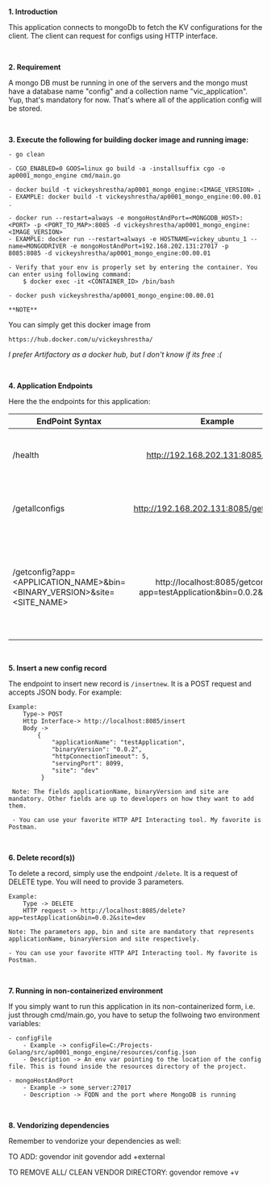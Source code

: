**1. Introduction**

This application connects to mongoDb to fetch the KV configurations for the client. The client can request for configs using HTTP interface.

<br>

**2. Requirement**

A mongo DB must be running in one of the servers and the mongo must have a database name "config" and a collection name "vic_application". Yup, that's mandatory for now. That's where all of the application config will be stored.

<br>

**3. Execute the following for building docker image and running image:**

    - go clean
    
    - CGO_ENABLED=0 GOOS=linux go build -a -installsuffix cgo -o ap0001_mongo_engine cmd/main.go
    
    - docker build -t vickeyshrestha/ap0001_mongo_engine:<IMAGE_VERSION> .
    - EXAMPLE: docker build -t vickeyshrestha/ap0001_mongo_engine:00.00.01 .
    
    - docker run --restart=always -e mongoHostAndPort=<MONGODB_HOST>:<PORT> -p <PORT_TO_MAP>:8085 -d vickeyshrestha/ap0001_mongo_engine:<IMAGE_VERSION>
    - EXAMPLE: docker run --restart=always -e HOSTNAME=vickey_ubuntu_1 --name=MONGODRIVER -e mongoHostAndPort=192.168.202.131:27017 -p 8085:8085 -d vickeyshrestha/ap0001_mongo_engine:00.00.01
    
    - Verify that your env is properly set by entering the container. You can enter using following command:
        $ docker exec -it <CONTAINER_ID> /bin/bash
    
    - docker push vickeyshrestha/ap0001_mongo_engine:00.00.01

`**NOTE**`    

You can simply get this docker image from 

    https://hub.docker.com/u/vickeyshrestha/

_I prefer Artifactory as a docker hub, but I don't know if its free :(_

<br>

**4. Application Endpoints**

Here the the endpoints for this application:

| EndPoint Syntax        | Example           | Detail  |
| ------------- |:-------------:| -----:|
| /health      | http://192.168.202.131:8085/health | Get the health status of this application |
| /getallconfigs      | http://192.168.202.131:8085/getallconfigs      |   Gets whole data response from collection |
| /getconfig?app=<APPLICATION_NAME>&bin=<BINARY_VERSION>&site=<SITE_NAME> | http://localhost:8085/getconfig?app=testApplication&bin=0.0.2&site=dev      |    Returns the document based on mandatory parameters. The mandatory parameters are app, bin and site |

<br>

**5. Insert a new config record**

The endpoint to insert new record is `/insertnew`. It is a POST request and accepts JSON body. For example:

    Example: 
        Type-> POST
        Http Interface-> http://localhost:8085/insert
        Body ->
            {
                "applicationName": "testApplication",
                "binaryVersion": "0.0.2",
                "httpConnectionTimeout": 5,
                "servingPort": 8099,
                "site": "dev"
             }
             
     Note: The fields applicationName, binaryVersion and site are mandatory. Other fields are up to developers on how they want to add them.
     
     - You can use your favorite HTTP API Interacting tool. My favorite is Postman. 

<br>

**6. Delete record(s))**

To delete a record, simply use the endpoint `/delete`. It is a request of DELETE type. You will need to provide 3 parameters.
    
    Example:
        Type -> DELETE
        HTTP request -> http://localhost:8085/delete?app=testApplication&bin=0.0.2&site=dev
        
    Note: The parameters app, bin and site are mandatory that represents applicationName, binaryVersion and site respectively.
    
    - You can use your favorite HTTP API Interacting tool. My favorite is Postman. 

<br>

**7. Running in non-containerized environment** 

If you simply want to run this application in its non-containerized form, i.e. just through cmd/main.go, you have to setup the follwoing two environment variables:

    - configFile
        - Example -> configFile=C:/Projects-Golang/src/ap0001_mongo_engine/resources/config.json
        - Description -> An env var pointing to the location of the config file. This is found inside the resources directory of the project.
        
    - mongoHostAndPort
        - Example -> some_server:27017
        - Description -> FQDN and the port where MongoDB is running
        
<br>

**8. Vendorizing dependencies**

Remember to vendorize your dependencies as well:

TO ADD:
govendor init
govendor add +external

TO REMOVE ALL/ CLEAN VENDOR DIRECTORY:
govendor remove +v

 